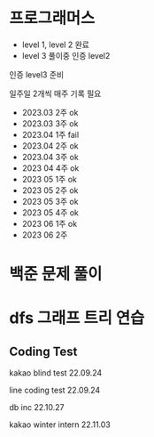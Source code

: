 # 프로그래머스
- level 1, level 2 완료
- level 3 풀이중
인증 level2

인증 level3 준비

일주일 2개씩 매주 기록 필요
- 2023.03 2주 ok
- 2023.03 3주 ok
- 2023.04 1주 fail
- 2023.04 2주 ok
- 2023.04 3주 ok
- 2023 04 4주 ok
- 2023 05 1주 ok
- 2023 05 2주 ok
- 2023 05 3주 ok
- 2023 05 4주 ok
- 2023 06 1주 ok
- 2023 06 2주


# 백준 문제 풀이

# dfs 그래프 트리 연습

## Coding Test

kakao blind test 22.09.24
  
line coding test 22.09.24
  
db inc           22.10.27
  
kakao winter intern 22.11.03
